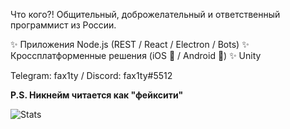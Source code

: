 Что кого?! Общительный, доброжелательный и ответственный программист из России.

✨ Приложения Node.js (REST / React / Electron / Bots) 
✨ Кроссплатформенные решения (iOS 🍎 / Android 🤖) 
✨ Unity 

Telegram: fax1ty / Discord: fax1ty#5512

__P.S. Никнейм читается как "фейксити"__

![Stats](https://github-readme-stats.vercel.app/api?username=fax1ty&locale=ru&include_all_commits=true&show_icons=true&count_private=true&disable_animations=true)
